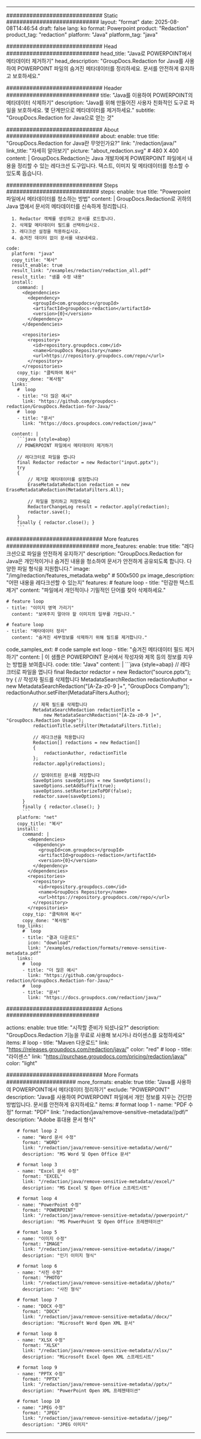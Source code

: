 
---
############################# Static ############################
layout: "format"
date:  2025-08-08T14:46:54
draft: false
lang: ko
format: Powerpoint
product: "Redaction"
product_tag: "redaction"
platform: "Java"
platform_tag: "java"

############################# Head ############################
head_title: "Java로 POWERPOINT에서 메타데이터 제거하기"
head_description: "GroupDocs.Redaction for Java를 사용하여 POWERPOINT 파일의 숨겨진 메타데이터를 정리하세요. 문서를 안전하게 유지하고 보호하세요."

############################# Header ############################
title: "Java를 이용하여 POWERPOINT의 메타데이터 삭제하기" 
description: "Java를 위해 만들어진 사용자 친화적인 도구로 파일을 보호하세요. 몇 단계만으로 메타데이터를 제거하세요."
subtitle: "GroupDocs.Redaction for Java으로 얻는 것" 

############################# About ############################
about:
    enable: true
    title: "GroupDocs.Redaction for Java란 무엇인가요?"
    link: "/redaction/java/"
    link_title: "자세히 알아보기"
    picture: "about_redaction.svg" # 480 X 400
    content: |
       GroupDocs.Redaction는 Java 개발자에게 POWERPOINT 파일에서 내용을 정리할 수 있는 레다크션 도구입니다. 텍스트, 이미지 및 메타데이터를 청소할 수 있도록 돕습니다.

############################# Steps ############################
steps:
    enable: true
    title: "Powerpoint 파일에서 메타데이터를 청소하는 방법"
    content: |
      GroupDocs.Redaction로 귀하의 Java 앱에서 문서의 메타데이터를 신속하게 정리합니다.
      
      1. Redactor 객체를 생성하고 문서를 로드합니다.
      2. 삭제할 메타데이터 필드를 선택하십시오.
      3. 레다크션 설정을 적용하십시오.
      4. 숨겨진 데이터 없이 문서를 내보내세요.
   
    code:
      platform: "java"
      copy_title: "복사"
      result_enable: true
      result_link: "/examples/redaction/redaction_all.pdf"
      result_title: "샘플 수정 내용"
      install:
        command: |
          <dependencies>
            <dependency>
              <groupId>com.groupdocs</groupId>
              <artifactId>groupdocs-redaction</artifactId>
              <version>{0}</version>
            </dependency>
          </dependencies>

          <repositories>
            <repository>
              <id>repository.groupdocs.com</id>
              <name>GroupDocs Repository</name>
              <url>https://repository.groupdocs.com/repo/</url>
            </repository>
          </repositories>
        copy_tip: "클릭하여 복사"
        copy_done: "복사됨"
      links:
        #  loop
        - title: "더 많은 예시"
          link: "https://github.com/groupdocs-redaction/GroupDocs.Redaction-for-Java/"
        #  loop
        - title: "문서"
          link: "https://docs.groupdocs.com/redaction/java/"
          
      content: |
        ```java {style=abap}
        // POWERPOINT 파일에서 메타데이터 제거하기

        // 레다크터로 파일을 엽니다
        final Redactor redactor = new Redactor("input.pptx");
        try
        {
            // 제거할 메타데이터를 설정합니다
            EraseMetadataRedaction redaction = new EraseMetadataRedaction(MetadataFilters.All);

            // 파일을 정리하고 저장하세요
            RedactorChangeLog result = redactor.apply(redaction);
            redactor.save();
        }
        finally { redactor.close(); }
        ```            


############################# More features ############################
more_features:
  enable: true
  title: "레다크션으로 파일을 안전하게 유지하기"
  description: "GroupDocs.Redaction for Java은 개인적이거나 숨겨진 내용을 청소하여 문서가 안전하게 공유되도록 합니다. 다양한 파일 형식을 지원합니다."
  image: "/img/redaction/features_metadata.webp" # 500x500 px
  image_description: "어떤 내용을 레다크션할 수 있는지"
  features:
    # feature loop
    - title: "민감한 텍스트 제거"
      content: "파일에서 개인적이나 기밀적인 단어를 찾아 삭제하세요."

    # feature loop
    - title: "이미지 영역 가리기"
      content: "보여주지 말아야 할 이미지의 일부를 가립니다."

    # feature loop
    - title: "메타데이터 정리"
      content: "숨겨진 세부정보를 삭제하기 위해 필드를 제거합니다."
      
  code_samples_ext:
    # code sample ext loop
    - title: "숨겨진 메타데이터 필드 제거하기"
      content: |
        이 샘플은 POWERPOINT 문서에서 작성자와 제목 등의 정보를 지우는 방법을 보여줍니다.
      code:
        title: "Java"
        content: |
          ```java {style=abap}
          //  레다크터로 파일을 엽니다
          final Redactor redactor = new Redactor("source.pptx");
          try
          {
              // 작성자 필드를 삭제합니다
              MetadataSearchRedaction redactionAuthor = 
                  new MetadataSearchRedaction("[A-Za-z0-9 ]+", "GroupDocs Company");
              redactionAuthor.setFilter(MetadataFilters.Author);

              // 제목 필드를 삭제합니다
              MetadataSearchRedaction redactionTitle = 
                  new MetadataSearchRedaction("[A-Za-z0-9 ]+", "GroupDocs.Redaction Usage");
              redactionTitle.setFilter(MetadataFilters.Title);

              // 레다크션을 적용합니다
              Redaction[] redactions = new Redaction[]
              {
                  redactionAuthor, redactionTitle
              };
              redactor.apply(redactions);

              // 업데이트된 문서를 저장합니다
              SaveOptions saveOptions = new SaveOptions();
              saveOptions.setAddSuffix(true);
              saveOptions.setRasterizeToPDF(false);
              redactor.save(saveOptions);
          }
          finally { redactor.close(); }
          ```
        platform: "net"
        copy_title: "복사"
        install:
          command: |
            <dependencies>
              <dependency>
                <groupId>com.groupdocs</groupId>
                <artifactId>groupdocs-redaction</artifactId>
                <version>{0}</version>
              </dependency>
            </dependencies>
            <repositories>
              <repository>
                <id>repository.groupdocs.com</id>
                <name>GroupDocs Repository</name>
                <url>https://repository.groupdocs.com/repo/</url>
              </repository>
            </repositories>
          copy_tip: "클릭하여 복사"
          copy_done: "복사됨"
        top_links:
          #  loop
          - title: "결과 다운로드"
            icon: "download"
            link: "/examples/redaction/formats/remove-sensitive-metadata.pdf"
        links:
          #  loop
          - title: "더 많은 예시"
            link: "https://github.com/groupdocs-redaction/GroupDocs.Redaction-for-Java/"
          #  loop
          - title: "문서"
            link: "https://docs.groupdocs.com/redaction/java/"


############################# Actions ############################

actions:
  enable: true
  title: "시작할 준비가 되셨나요?"
  description: "GroupDocs.Redaction 기능을 무료로 사용해 보시거나 라이센스를 요청하세요"
  items:
    #  loop
    - title: "Maven 다운로드"
      link: "https://releases.groupdocs.com/redaction/java/"
      color: "red"
        #  loop
    - title: "라이센스"
      link: "https://purchase.groupdocs.com/pricing/redaction/java/"
      color: "light"


############################# More Formats #####################
more_formats:
    enable: true
    title: "Java를 사용하여 POWERPOINT에서 메타데이터 정리하기"
    exclude: "POWERPOINT"
    description: "Java를 사용하여 POWERPOINT 파일에서 개인 정보를 지우는 간단한 방법입니다. 문서를 안전하게 유지하세요."
    items: 
        # format loop 1
        - name: "PDF 수정"
          format: "PDF"
          link: "/redaction/java/remove-sensitive-metadata//pdf/"
          description: "Adobe 휴대용 문서 형식"

        # format loop 2
        - name: "Word 문서 수정"
          format: "WORD"
          link: "/redaction/java/remove-sensitive-metadata//word/"
          description: "MS Word 및 Open Office 문서"
          
        # format loop 3
        - name: "Excel 문서 수정"
          format: "EXCEL"
          link: "/redaction/java/remove-sensitive-metadata//excel/"
          description: "MS Excel 및 Open Office 스프레드시트"

        # format loop 4
        - name: "PowerPoint 수정"
          format: "POWERPOINT"
          link: "/redaction/java/remove-sensitive-metadata//powerpoint/"
          description: "MS PowerPoint 및 Open Office 프레젠테이션"

        # format loop 5
        - name: "이미지 수정"
          format: "IMAGE"
          link: "/redaction/java/remove-sensitive-metadata//image/"
          description: "인기 이미지 형식"

        # format loop 6
        - name: "사진 수정"
          format: "PHOTO"
          link: "/redaction/java/remove-sensitive-metadata//photo/"
          description: "사진 형식"

        # format loop 7
        - name: "DOCX 수정"
          format: "DOCX"
          link: "/redaction/java/remove-sensitive-metadata//docx/"
          description: "Microsoft Word Open XML 문서"
          
        # format loop 8
        - name: "XLSX 수정"
          format: "XLSX"
          link: "/redaction/java/remove-sensitive-metadata//xlsx/"
          description: "Microsoft Excel Open XML 스프레드시트"
          
        # format loop 9
        - name: "PPTX 수정"
          format: "PPTX"
          link: "/redaction/java/remove-sensitive-metadata//pptx/"
          description: "PowerPoint Open XML 프레젠테이션"

        # format loop 10
        - name: "JPEG 수정"
          format: "JPEG"
          link: "/redaction/java/remove-sensitive-metadata//jpeg/"
          description: "JPEG 이미지"


---